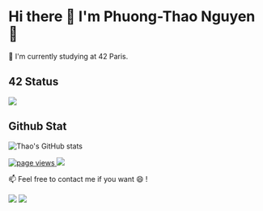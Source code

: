 <!--
**coviccinelle/coviccinelle** is a ✨ _special_ ✨ repository because its `README.md` (this file) appears on your GitHub profile.

Here are some ideas to get you started:

- 🔭 I’m currently working on ...
- 🌱 I’m currently learning ...
- 👯 I’m looking to collaborate on ...
- 🤔 I’m looking for help with ...
- 💬 Ask me about ...
- 📫 How to reach me: ...
- 😄 Pronouns: ...
- ⚡ Fun fact: ...
-->
# Hi there 👋   I'm Phuong-Thao Nguyen 🌱

🔭 I'm currently studying at 42 Paris.


## 42 Status
<p>
	<img align="center" src="https://1337-readme.vercel.app/api/profile?cursus=42cursus&dark=true&leet_logo=hide&login=thi-phng"/>
</p>

## Github Stat
![Thao's GitHub stats](https://github-readme-stats.vercel.app/api?username=coviccinelle&show_icons=true&theme=tokyonight)

<p>
	<a href="https://github.com/coviccinelle/coviccinelle">
	  <img src="https://komarev.com/ghpvc/?username=coviccinelle&style=flat-square" alt="page views" />
	</a>
	<a href="https://github.com/coviccinelle?tab=followers">
	  <img src="https://img.shields.io/github/followers/coviccinelle?color=green&logo=github&style=flat-square">
	</a>
</p>

📫  Feel free to contact me if you want 😄 !

<a href= "https://www.linkedin.com/in/%E2%9C%94-phuong-thao-nguyen-2b448411b/">
<img align=center src="https://img.shields.io/badge/linkedin-%230077B5.svg?&style=for-the-badge&logo=linkedin&logoColor=white" /></a>
<a href="mailto:thi-phng@student.42.fr">
<img align=center src="https://img.shields.io/badge/gmail-D14836?&style=for-the-badge&logo=gmail&logoColor=white" /></a> 
